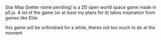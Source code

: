 Star Map [better name pending] is a 2D open world space game made in p5.js.
A lot of the game (or at least my plans for it) takes inspiration from games like Elite

this game will be unfinished for a while, theres not too much to do at the moment
